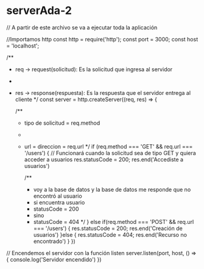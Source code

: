 # serverAda-2

// A partir de este archivo se va a ejecutar toda la aplicación

//Importamos http
const http = require('http');
const port = 3000;
const host = 'localhost';

/**
 * req -> request(solicitud): Es la solicitud que ingresa al servidor
 * 
 * res -> response(respuesta): Es la respuesta que el servidor entrega al cliente
 */
const server = http.createServer((req, res) => {

    /**
     * tipo de solicitud = req.method
     * 
     * url = direccion = req.url
     */
    if (req.method === 'GET' && req.url === '/users') {
        // Funcionará cuando la solicitud sea de tipo GET y quiera acceder a usuarios
        res.statusCode = 200;
        res.end('Accediste a usuarios')

        /**
         * voy a la base de datos y la base de datos me responde que no encontró al usuario
         * si encuentra usuario
         *  statusCode = 200
         * sino
         *  statusCode = 404
         */
    } else if(req.method === 'POST' && req.url === '/users') {
        res.statusCode = 200;
        res.end('Creación de usuarios')
    }else {
        res.statusCode = 404;
        res.end('Recurso no encontrado')
    }
})

// Encendemos el servidor con la función listen
server.listen(port, host, () => {
    console.log('Servidor encendido')
})
